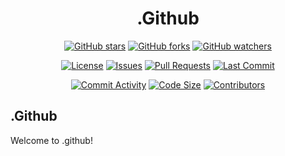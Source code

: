 <div align="center">

# .Github

[![GitHub stars](https://img.shields.io/github/stars/LokiMCPUniverse/.github?style=social)](https://github.com/LokiMCPUniverse/.github/stargazers)
[![GitHub forks](https://img.shields.io/github/forks/LokiMCPUniverse/.github?style=social)](https://github.com/LokiMCPUniverse/.github/network)
[![GitHub watchers](https://img.shields.io/github/watchers/LokiMCPUniverse/.github?style=social)](https://github.com/LokiMCPUniverse/.github/watchers)

[![License](https://img.shields.io/github/license/LokiMCPUniverse/.github?style=for-the-badge)](https://github.com/LokiMCPUniverse/.github/blob/main/LICENSE)
[![Issues](https://img.shields.io/github/issues/LokiMCPUniverse/.github?style=for-the-badge)](https://github.com/LokiMCPUniverse/.github/issues)
[![Pull Requests](https://img.shields.io/github/issues-pr/LokiMCPUniverse/.github?style=for-the-badge)](https://github.com/LokiMCPUniverse/.github/pulls)
[![Last Commit](https://img.shields.io/github/last-commit/LokiMCPUniverse/.github?style=for-the-badge)](https://github.com/LokiMCPUniverse/.github/commits)

[![Commit Activity](https://img.shields.io/github/commit-activity/m/LokiMCPUniverse/.github?style=flat-square)](https://github.com/LokiMCPUniverse/.github/pulse)
[![Code Size](https://img.shields.io/github/languages/code-size/LokiMCPUniverse/.github?style=flat-square)](https://github.com/LokiMCPUniverse/.github)
[![Contributors](https://img.shields.io/github/contributors/LokiMCPUniverse/.github?style=flat-square)](https://github.com/LokiMCPUniverse/.github/graphs/contributors)

</div>

## .Github

Welcome to .github!
